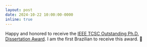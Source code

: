 ```yaml
---
layout: post
date: 2024-10-22 10:00:00-0000
inline: true
---
```


Happy and honored to receive the [IEEE TCSC Outstanding Ph.D. Dissertation Award](http://www.ieee-tcsc.org/thesis.php). I am the first Brazilian to receive this award. 🥳